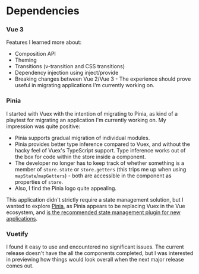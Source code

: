 # Dependencies

### Vue 3

Features I learned more about:

* Composition API
* Theming
* Transitions (v-transition and CSS transitions)
* Dependency injection using inject/provide
* Breaking changes between Vue 2/Vue 3 - The experience should prove useful in migrating applications I'm currently working on.

### Pinia

I started with Vuex with the intention of migrating to Pinia, as kind of a playtest for migrating an application I'm currently working on. My impression was quite positive:

* Pinia supports gradual migration of individual modules.
* Pinia provides better type inference compared to Vuex, and without the hacky feel of Vuex's TypeScript support. Type inference works out of the box for code within the store inside a component.
* The developer no longer has to keep track of whether something is a member of `store.state` or `store.getters` (this trips me up when using `mapState`/`mapGetters`) - both are accessible in the component as properties of `store`.
* Also, I find the Pinia logo quite appealing.

This application didn't strictly require a state management solution, but I wanted to explore [Pinia](https://pinia.vuejs.org/), as Pinia appears to be replacing Vuex in the Vue ecosystem, and [is the recommended state management plugin for new applications](<https://vuejs.org/guide/scaling-up/state-management.html#pinia>).

### Vuetify

 I found it easy to use and encountered no significant issues. The current release doesn't have the all the components completed, but I was interested in previewing how things would look overall when the next major release comes out.
